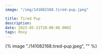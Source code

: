 ```yaml
---
image: "/img/141082168.tired-pup.jpeg"

title: Tired Pup
description: 
date: 2023-05-31T20:00:00.000Z
tags: Roxy
---
```

{% image "./141082168.tired-pup.jpeg", "" %}
